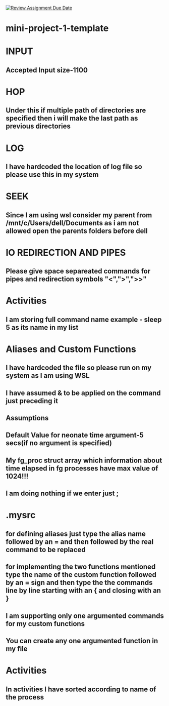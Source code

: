 [![Review Assignment Due Date](https://classroom.github.com/assets/deadline-readme-button-22041afd0340ce965d47ae6ef1cefeee28c7c493a6346c4f15d667ab976d596c.svg)](https://classroom.github.com/a/Qiz9msrr)
# mini-project-1-template

# INPUT
## Accepted Input size-1100
# HOP 
## Under this if multiple path of directories are specified then i will make the last path as previous directories
# LOG 
## I have hardcoded the location of log file so please use this in my system

# SEEK 
## Since I am using wsl consider my parent from /mnt/c/Users/dell/Documents as i am not allowed open the parents folders before dell

# IO REDIRECTION AND PIPES 
## Please give space separeated commands for pipes and redirection symbols "<",">",">>"
# Activities
## I am storing full command name example - sleep 5 as its name in my list
# Aliases and Custom Functions
## I have hardcoded the file so please run on my system as I am using WSL
## I have assumed & to be applied on the command just preceding it
## Assumptions
## Default Value for neonate time argument-5 secs(if no argument is specified)
## My fg_proc struct array which information about time elapsed in fg processes have max value of 1024!!!
## I am doing nothing if we enter just ;
# .mysrc
## for defining aliases just type the alias name followed by an = and then followed by the real command to be replaced
## for implementing the two functions mentioned type the name of the custom function followed by an = sign and then type the the commands line by line starting with an { and closing with an }
## I am supporting only one argumented commands for my custom functions
## You can create any one argumented function in my file
# Activities 
## In activities I have sorted  according to name of the process



